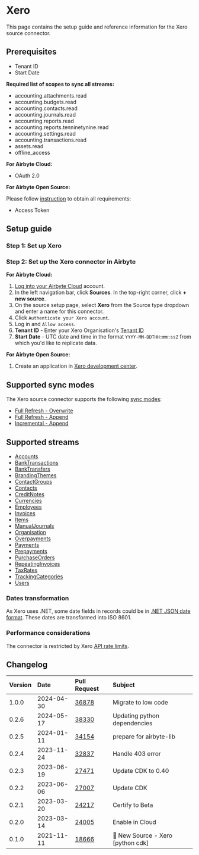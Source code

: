 # Xero

This page contains the setup guide and reference information for the Xero source connector.

## Prerequisites

- Tenant ID
- Start Date

**Required list of scopes to sync all streams:**

- accounting.attachments.read
- accounting.budgets.read
- accounting.contacts.read
- accounting.journals.read
- accounting.reports.read
- accounting.reports.tenninetynine.read
- accounting.settings.read
- accounting.transactions.read
- assets.read
- offline_access

<!-- env:cloud -->

**For Airbyte Cloud:**

- OAuth 2.0
<!-- /env:cloud -->

<!-- env:oss -->

**For Airbyte Open Source:**

Please follow [instruction](https://developer.xero.com/documentation/guides/oauth2/auth-flow/) to obtain all requirements:
- Access Token
<!-- /env:oss -->

## Setup guide

### Step 1: Set up Xero

<!-- env:cloud -->

### Step 2: Set up the Xero connector in Airbyte

**For Airbyte Cloud:**

1. [Log into your Airbyte Cloud](https://cloud.airbyte.com/workspaces) account.
2. In the left navigation bar, click **Sources**. In the top-right corner, click **+ new source**.
3. On the source setup page, select **Xero** from the Source type dropdown and enter a name for this connector.
4. Click `Authenticate your Xero account`.
5. Log in and `Allow access`.
6. **Tenant ID** - Enter your Xero Organisation's [Tenant ID](https://developer.xero.com/documentation/guides/oauth2/auth-flow/#xero-tenants)
7. **Start Date** - UTC date and time in the format `YYYY-MM-DDTHH:mm:ssZ` from which you'd like to replicate data.
<!-- /env:cloud -->

<!-- env:oss -->

**For Airbyte Open Source:**

1. Create an application in [Xero development center](https://developer.xero.com/app/manage/).
<!-- /env:oss -->

## Supported sync modes

The Xero source connector supports the following [sync modes](https://docs.airbyte.com/cloud/core-concepts#connection-sync-modes):

- [Full Refresh - Overwrite](https://docs.airbyte.com/understanding-airbyte/connections/full-refresh-overwrite/)
- [Full Refresh - Append](https://docs.airbyte.com/understanding-airbyte/connections/full-refresh-append)
- [Incremental - Append](https://docs.airbyte.com/understanding-airbyte/connections/incremental-append)

## Supported streams

- [Accounts](https://developer.xero.com/documentation/api/accounting/accounts)
- [BankTransactions](https://developer.xero.com/documentation/api/accounting/banktransactions)
- [BankTransfers](https://developer.xero.com/documentation/api/accounting/banktransfers)
- [BrandingThemes](https://developer.xero.com/documentation/api/accounting/brandingthemes)
- [ContactGroups](https://developer.xero.com/documentation/api/accounting/contactgroups)
- [Contacts](https://developer.xero.com/documentation/api/accounting/contacts)
- [CreditNotes](https://developer.xero.com/documentation/api/accounting/creditnotes)
- [Currencies](https://developer.xero.com/documentation/api/accounting/currencies)
- [Employees](https://developer.xero.com/documentation/api/accounting/employees)
- [Invoices](https://developer.xero.com/documentation/api/accounting/invoices)
- [Items](https://developer.xero.com/documentation/api/accounting/items)
- [ManualJournals](https://developer.xero.com/documentation/api/accounting/manualjournals)
- [Organisation](https://developer.xero.com/documentation/api/accounting/organisation)
- [Overpayments](https://developer.xero.com/documentation/api/accounting/overpayments)
- [Payments](https://developer.xero.com/documentation/api/accounting/payments)
- [Prepayments](https://developer.xero.com/documentation/api/accounting/prepayments)
- [PurchaseOrders](https://developer.xero.com/documentation/api/accounting/purchaseorders)
- [RepeatingInvoices](https://developer.xero.com/documentation/api/accounting/repeatinginvoices)
- [TaxRates](https://developer.xero.com/documentation/api/accounting/taxrates)
- [TrackingCategories](https://developer.xero.com/documentation/api/accounting/trackingcategories)
- [Users](https://developer.xero.com/documentation/api/accounting/users)

### Dates transformation

As Xero uses .NET, some date fields in records could be in [.NET JSON date format](https://developer.xero.com/documentation/api/accounting/requests-and-responses). These dates are transformed into ISO 8601.

### Performance considerations

The connector is restricted by Xero [API rate limits](https://developer.xero.com/documentation/guides/oauth2/limits/#api-rate-limits).

## Changelog

| Version | Date       | Pull Request                                             | Subject                           |
|:--------|:-----------|:---------------------------------------------------------|:----------------------------------|
| 1.0.0   | 2024-04-30 | [36878](https://github.com/airbytehq/airbyte/pull/36878) | Migrate to low code               |
| 0.2.6 | 2024-05-17 | [38330](https://github.com/airbytehq/airbyte/pull/38330) | Updating python dependencies |
| 0.2.5 | 2024-01-11 | [34154](https://github.com/airbytehq/airbyte/pull/34154) | prepare for airbyte-lib |
| 0.2.4 | 2023-11-24 | [32837](https://github.com/airbytehq/airbyte/pull/32837) | Handle 403 error |
| 0.2.3 | 2023-06-19 | [27471](https://github.com/airbytehq/airbyte/pull/27471) | Update CDK to 0.40 |
| 0.2.2 | 2023-06-06 | [27007](https://github.com/airbytehq/airbyte/pull/27007) | Update CDK |
| 0.2.1 | 2023-03-20 | [24217](https://github.com/airbytehq/airbyte/pull/24217) | Certify to Beta |
| 0.2.0 | 2023-03-14 | [24005](https://github.com/airbytehq/airbyte/pull/24005) | Enable in Cloud |
| 0.1.0 | 2021-11-11 | [18666](https://github.com/airbytehq/airbyte/pull/18666) | 🎉 New Source - Xero [python cdk] |
